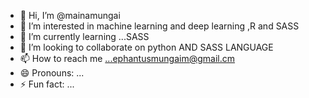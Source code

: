 - 👋 Hi, I’m @mainamungai
- 👀 I’m interested in  machine learning and deep learning ,R and SASS
- 🌱 I’m currently learning ...SASS
- 💞️ I’m looking to collaborate on  python AND SASS LANGUAGE  
- 📫 How to reach me ...ephantusmungaim@gmail.cm
- 😄 Pronouns: ...
- ⚡ Fun fact: ...

<!---
mainamungai/mainamungai is a ✨ special ✨ repository because its `README.md` (this file) appears on your GitHub profile.
You can click the Preview link to take a look at your changes.
--->
